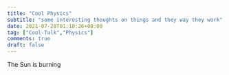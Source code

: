 ```yaml
---
title: "Cool Physics"
subtitle: "some interesting thoughts on things and they way they work"
date: 2021-07-28T01:10:26+08:00
tag: ["Cool-Talk","Physics"]
comments: true
draft: false
---
```


The Sun is burning 